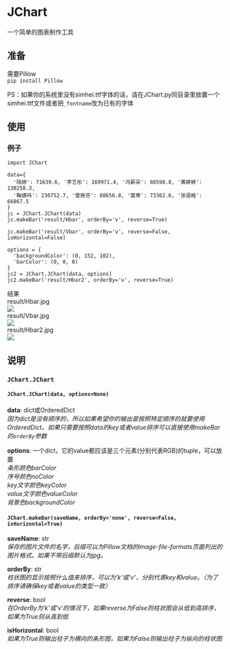 # JChart
一个简单的图表制作工具
## 准备
需要Pillow  
`pip install Pillow`  

PS：如果你的系统里没有simhei.ttf字体的话，请在JChart.py同目录里放置一个simhei.ttf文件或者把`_fontname`改为已有的字体
## 使用
### 例子
```
import JChart

data={
  '陆婷': 71639.6, '李艺彤': 169971.4, '冯薪朵': 88598.8, '黄婷婷': 130258.3,
  '鞠婧祎': 230752.7, '曾艳芬': 88656.8, '莫寒': 73362.6, '张语格': 66867.5
}
jc = JChart.JChart(data)
jc.makeBar('result/Hbar', orderBy='v', reverse=True)

jc.makeBar('result/Vbar', orderBy='v', reverse=False, isHorizontal=False)

options = {
  'backgroundColor': (0, 152, 102),
  'barColor': (0, 0, 0)
}
jc2 = JChart.JChart(data, options)
jc2.makeBar('result/Hbar2', orderBy='v', reverse=True)
```

结果  
result/Hbar.jpg  
![](http://o8qs2v45f.bkt.clouddn.com/result/Hbar.jpg)  
result/Vbar.jpg  
![](http://o8qs2v45f.bkt.clouddn.com/result/Vbar.jpg)  
result/Hbar2.jpg  
![](http://o8qs2v45f.bkt.clouddn.com/result/Hbar2.jpg)  
## 说明
### `JChart.JChart`  
#### `JChart.JChart(data, options=None)`  
**data**: dict或OrderedDict  
*因为dict是没有顺序的，所以如果希望你的输出是按照特定顺序的就要使用OrderedDict。如果只需要按照data的key或者value排序可以直接使用makeBar的`orderBy`参数*  
  
**options**: 一个dict，它的value都应该是三个元素(分别代表RGB)的tuple，可以放置  
*条形颜色barColor  
序号颜色noColor  
key文字颜色keyColor  
value文字颜色valueColor  
背景色backgroundColor*  

#### `JChart.makeBar(saveName, orderBy='none', reverse=False, isHorizontal=True)`
**saveName**: str  
*保存的图片文件的名字，后缀可以为Pillow文档的image-file-formats页面列出的图片格式。如果不带后缀默认为jpg。*  
  
**orderBy**: str  
*柱状图的显示按照什么值来排序，可以为'k'或'v'，分别代表key和value。（为了排序请确保key或者value的类型一致）*  
  
**reverse**: bool  
*在OrderBy为'k'或'v'的情况下，如果reverse为False则柱状图会从低到高排序，如果为True则从高到低*  
  
**isHorizontal**: bool  
*如果为True则输出柱子为横向的条形图，如果为False则输出柱子为纵向的柱状图*  
